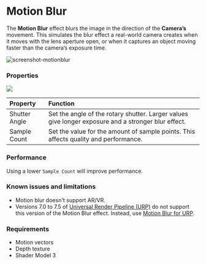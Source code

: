 # Motion Blur

The **Motion Blur** effect blurs the image in the direction of the **Camera’s** movement. This simulates the blur effect a real-world camera creates when it moves with the lens aperture open, or when it captures an object moving faster than the camera’s exposure time.


![screenshot-motionblur](images\screenshot-motionblur.png)

### Properties

![](images/motionblur.png)

| Property      | Function                                                     |
| :------------- | :------------------------------------------------------------ |
| Shutter Angle | Set the angle of the rotary shutter. Larger values give longer exposure and a stronger blur effect. |
| Sample Count  | Set the value for the amount of sample points. This affects quality and performance. |

### Performance

Using a lower `Sample Count` will improve performance.

### Known issues and limitations

- Motion blur doesn't support AR/VR.
- Versions 7.0 to 7.5 of [Universal Render Pipeline (URP)](https://docs.unity3d.com/Packages/com.unity.render-pipelines.universal@7.5/manual/index.html) do not support this version of the Motion Blur effect. Instead, use [Motion Blur for URP](https://docs.unity3d.com/Packages/com.unity.render-pipelines.universal@latest?/manual/Post-Processing-Motion-Blur.html).

### Requirements

- Motion vectors
- Depth texture
- Shader Model 3

